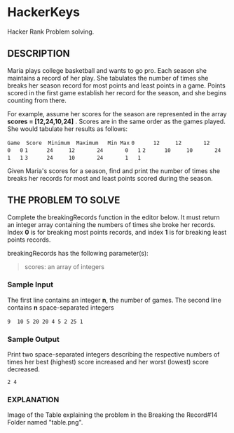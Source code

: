# HackerKeys

Hacker Rank Problem solving.

## DESCRIPTION

Maria plays college basketball and wants to go pro. Each season she maintains a record of her play. She tabulates the number of times she breaks her season record for most points and least points in a game. Points scored in the first game establish her record for the season, and she begins counting from there.

For example, assume her scores for the season are represented in the array **scores = [12,24,10,24]** . Scores are in the same order as the games played. She would tabulate her results as follows:

`Game  Score  Minimum  Maximum   Min Max`
 `0      12     12       12       0   0`
 `1      24     12       24       0   1`
 `2      10     10       24       1   1`
 `3      24     10       24       1   1`

 Given Maria's scores for a season, find and print the number of times she breaks her records for most and least points scored during the season.
## THE PROBLEM TO SOLVE

Complete the breakingRecords function in the editor below. It must return an integer array containing the numbers of times she broke her records. Index **0** is for breaking most points records, and index **1** is for breaking least points records.

breakingRecords has the following parameter(s):

> scores: an array of integers

### Sample Input

The first line contains an integer **n**, the number of games.
The second line contains **n** space-separated integers

`9` ` `
`10 5 20 20 4 5 2 25 1`

### Sample Output

Print two space-separated integers describing the respective numbers of times her best (highest) score increased and her worst (lowest) score decreased.

`2 4`

### EXPLANATION

Image of the Table explaining the problem in the Breaking the Record#14 Folder named "table.png". 
